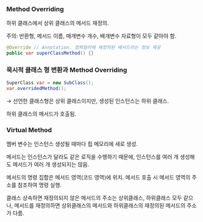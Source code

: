 ### Method Overriding

하위 클래스에서 상위 클래스의 메서드 재정의.

주의: 반환형, 메서드 이름, 매개변수 개수, 배개변수 자료형이 모두 같아야 함.

```java
@Override // Annotation. 컴파일러에 재정의된 메서드라는 정보 제공
public var superClassMethod() {}
```

### 묵시적 클래스 형 변환과  Method Overriding

```java
SuperClass var = new SubClass();
var.overridedMethod();
```

→ 선언한 클래스형은 상위 클래스이지만, 생성된 인스턴스는 하위 클래스. 

하위 클래스의 메서드가 호출됨.

### Virtual Method

멤버 변수는 인스턴스 생성될 때마다 힙 메모리에 새로 생성.

메서드는 인스턴스가 달라도 같은 로직을 수행하기 때문에, 인스턴스를 여러 개 생성해도 메서드가 여러 개 생성되지는 않음.

메서드의 명령 집합은 메서드 영역(코드 영역)에 위치. 메서드 호출 시 메서드 영역의 주소를 참조하여 명령 실행.

클래스 상속하면 재정의되지 않은 메서드의 주소는 상위클래스, 하위클래스 모두 같으나, 메서드를 재정의하면 상위클래스의 메서드와 하위클래스의 재정의된 메서드의 주소가 다름.
